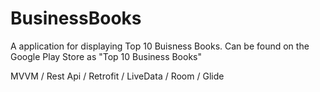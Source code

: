 # BusinessBooks

A application for displaying Top 10 Buisness Books. Can be found on the Google Play Store as "Top 10 Business Books"



MVVM / Rest Api / Retrofit / LiveData / Room / Glide

